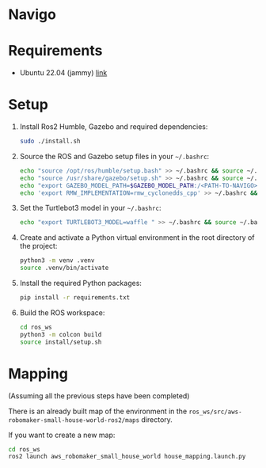 # Navigo

# Requirements

- Ubuntu 22.04 (jammy) [link](https://releases.ubuntu.com/jammy/)

# Setup

1. Install Ros2 Humble, Gazebo and required dependencies:
   ```bash
   sudo ./install.sh
   ```

2. Source the ROS and Gazebo setup files in your `~/.bashrc`:
   ```bash
   echo "source /opt/ros/humble/setup.bash" >> ~/.bashrc && source ~/.bashrc
   echo "source /usr/share/gazebo/setup.sh" >> ~/.bashrc && source ~/.bashrc
   echo "export GAZEBO_MODEL_PATH=$GAZEBO_MODEL_PATH:/<PATH-TO-NAVIGO>/ros_ws/src/litterbug/models" && source ~/.bashrc
   echo 'export RMW_IMPLEMENTATION=rmw_cyclonedds_cpp' >> ~/.bashrc && source ~/.bashrc
   ```

3. Set the Turtlebot3 model in your `~/.bashrc`:
   ```bash
   echo "export TURTLEBOT3_MODEL=waffle " >> ~/.bashrc && source ~/.bashrc
   ```

4. Create and activate a Python virtual environment in the root directory of the project:
   ```bash
   python3 -m venv .venv
   source .venv/bin/activate
   ```

5. Install the required Python packages:
   ```bash
   pip install -r requirements.txt
   ```

6. Build the ROS workspace:
   ```bash
   cd ros_ws
   python3 -m colcon build
   source install/setup.sh
   ```

# Mapping

(Assuming all the previous steps have been completed)

There is an already built map of the environment in the `ros_ws/src/aws-robomaker-small-house-world-ros2/maps` directory.

If you want to create a new map:
```bash
cd ros_ws
ros2 launch aws_robomaker_small_house_world house_mapping.launch.py 
```